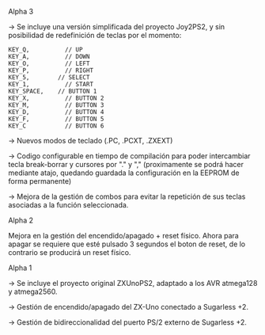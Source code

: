 Alpha 3

-> Se incluye una versión simplificada del proyecto Joy2PS2, y sin posibilidad de redefinición de teclas por el momento:

	KEY_Q,       	// UP
	KEY_A,       	// DOWN
	KEY_O,       	// LEFT
	KEY_P,       	// RIGHT
	KEY_5,	      // SELECT
	KEY_1,		    // START
	KEY_SPACE,    // BUTTON 1
	KEY_X,       	// BUTTON 2
	KEY_M,       	// BUTTON 3
	KEY_D,       	// BUTTON 4
	KEY_F,       	// BUTTON 5
	KEY_C        	// BUTTON 6

-> Nuevos modos de teclado (.PC, .PCXT, .ZXEXT)

-> Codigo configurable en tiempo de compilación para poder intercambiar tecla break-borrar y cursores por "." y "," (proximamente se podrá hacer mediante atajo, quedando guardada la configuración en la EEPROM de forma permanente)

-> Mejora de la gestión de combos para evitar la repetición de sus teclas asociadas a la función seleccionada.

Alpha 2

Mejora en la gestión del encendido/apagado + reset físico. Ahora para apagar se requiere que esté pulsado 3 segundos el boton de reset, de lo contrario se producirá un reset físico. 

Alpha 1

-> Se incluye el proyecto original ZXUnoPS2, adaptado a los AVR atmega128 y atmega2560.

-> Gestión de encendido/apagado del ZX-Uno conectado a Sugarless +2.

-> Gestión de bidireccionalidad del puerto PS/2 externo de Sugarless +2.
